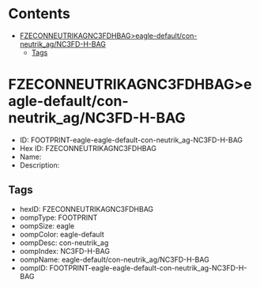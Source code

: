 



Contents
========

* [FZECONNEUTRIKAGNC3FDHBAG>eagle-default/con-neutrik_ag/NC3FD-H-BAG](#fzeconneutrikagnc3fdhbageagle-defaultcon-neutrik_agnc3fd-h-bag)
	* [Tags](#tags)

# FZECONNEUTRIKAGNC3FDHBAG>eagle-default/con-neutrik_ag/NC3FD-H-BAG

- ID: FOOTPRINT-eagle-eagle-default-con-neutrik_ag-NC3FD-H-BAG
- Hex ID: FZECONNEUTRIKAGNC3FDHBAG
- Name: 
- Description: 

## Tags

- hexID: FZECONNEUTRIKAGNC3FDHBAG
- oompType: FOOTPRINT
- oompSize: eagle
- oompColor: eagle-default
- oompDesc: con-neutrik_ag
- oompIndex: NC3FD-H-BAG
- oompName: eagle-default/con-neutrik_ag/NC3FD-H-BAG
- oompID: FOOTPRINT-eagle-eagle-default-con-neutrik_ag-NC3FD-H-BAG
